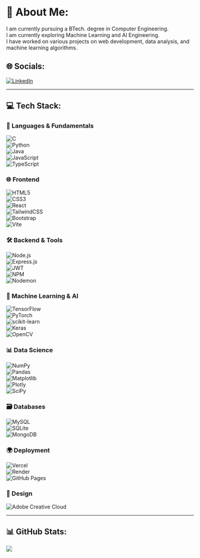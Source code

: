 # 💫 About Me:
I am currently pursuing a BTech. degree in Computer Engineering.  
I am currently exploring Machine Learning and AI Engineering.  
I have worked on various projects on web development, data analysis, and machine learning algorithms.

## 🌐 Socials:
[![LinkedIn](https://img.shields.io/badge/LinkedIn-%230077B5.svg?logo=linkedin&logoColor=white)](https://linkedin.com/in/malhar-bhensjariya-ab43932b5)

---

## 💻 Tech Stack:

### 🚀 Languages & Fundamentals  
![C](https://img.shields.io/badge/C-%2300599C.svg?style=for-the-badge&logo=c&logoColor=white)  
![Python](https://img.shields.io/badge/Python-%233776AB.svg?style=for-the-badge&logo=python&logoColor=white)  
![Java](https://img.shields.io/badge/Java-%23ED8B00.svg?style=for-the-badge&logo=openjdk&logoColor=white)  
![JavaScript](https://img.shields.io/badge/JavaScript-%23F7DF1E.svg?style=for-the-badge&logo=javascript&logoColor=black)  
![TypeScript](https://img.shields.io/badge/TypeScript-%23007ACC.svg?style=for-the-badge&logo=typescript&logoColor=white)

### 🌐 Frontend  
![HTML5](https://img.shields.io/badge/HTML5-%23E34F26.svg?style=for-the-badge&logo=html5&logoColor=white)  
![CSS3](https://img.shields.io/badge/CSS3-%231572B6.svg?style=for-the-badge&logo=css3&logoColor=white)  
![React](https://img.shields.io/badge/React-%2320232a.svg?style=for-the-badge&logo=react&logoColor=%2361DAFB)  
![TailwindCSS](https://img.shields.io/badge/TailwindCSS-%2338B2AC.svg?style=for-the-badge&logo=tailwind-css&logoColor=white)  
![Bootstrap](https://img.shields.io/badge/Bootstrap-%238511FA.svg?style=for-the-badge&logo=bootstrap&logoColor=white)  
![Vite](https://img.shields.io/badge/Vite-%23646CFF.svg?style=for-the-badge&logo=vite&logoColor=white)

### 🛠 Backend & Tools  
![Node.js](https://img.shields.io/badge/Node.js-339933?style=for-the-badge&logo=nodedotjs&logoColor=white)  
![Express.js](https://img.shields.io/badge/Express.js-%23404d59.svg?style=for-the-badge&logo=express&logoColor=white)  
![JWT](https://img.shields.io/badge/JWT-black?style=for-the-badge&logo=JSON%20web%20tokens)  
![NPM](https://img.shields.io/badge/NPM-%23CB3837.svg?style=for-the-badge&logo=npm&logoColor=white)  
![Nodemon](https://img.shields.io/badge/Nodemon-76D04B?style=for-the-badge&logo=nodemon&logoColor=white)

### 🧠 Machine Learning & AI  
![TensorFlow](https://img.shields.io/badge/TensorFlow-%23FF6F00.svg?style=for-the-badge&logo=TensorFlow&logoColor=white)  
![PyTorch](https://img.shields.io/badge/PyTorch-%23EE4C2C.svg?style=for-the-badge&logo=PyTorch&logoColor=white)  
![scikit-learn](https://img.shields.io/badge/scikit--learn-%23F7931E.svg?style=for-the-badge&logo=scikit-learn&logoColor=white)  
![Keras](https://img.shields.io/badge/Keras-%23D00000.svg?style=for-the-badge&logo=Keras&logoColor=white)  
![OpenCV](https://img.shields.io/badge/OpenCV-%23white.svg?style=for-the-badge&logo=opencv&logoColor=black)

### 📊 Data Science  
![NumPy](https://img.shields.io/badge/NumPy-%23013243.svg?style=for-the-badge&logo=numpy&logoColor=white)  
![Pandas](https://img.shields.io/badge/Pandas-%23150458.svg?style=for-the-badge&logo=pandas&logoColor=white)  
![Matplotlib](https://img.shields.io/badge/Matplotlib-%23ffffff.svg?style=for-the-badge&logo=Matplotlib&logoColor=black)  
![Plotly](https://img.shields.io/badge/Plotly-%233F4F75.svg?style=for-the-badge&logo=plotly&logoColor=white)  
![SciPy](https://img.shields.io/badge/SciPy-%230C55A5.svg?style=for-the-badge&logo=scipy&logoColor=white)

### 🗃 Databases  
![MySQL](https://img.shields.io/badge/MySQL-4479A1.svg?style=for-the-badge&logo=mysql&logoColor=white)  
![SQLite](https://img.shields.io/badge/SQLite-%2307405e.svg?style=for-the-badge&logo=sqlite&logoColor=white)  
![MongoDB](https://img.shields.io/badge/MongoDB-%234ea94b.svg?style=for-the-badge&logo=mongodb&logoColor=white)

### 🌍 Deployment  
![Vercel](https://img.shields.io/badge/Vercel-%23000000.svg?style=for-the-badge&logo=vercel&logoColor=white)  
![Render](https://img.shields.io/badge/Render-%2346E3B7.svg?style=for-the-badge&logo=render&logoColor=white)  
![GitHub Pages](https://img.shields.io/badge/GitHub%20Pages-121013?style=for-the-badge&logo=github&logoColor=white)

### 🎨 Design  
![Adobe Creative Cloud](https://img.shields.io/badge/Adobe%20Creative%20Cloud-DA1F26.svg?style=for-the-badge&logo=Adobe%20Creative%20Cloud&logoColor=white)

---

## 📊 GitHub Stats:
![](https://github-readme-stats.vercel.app/api/top-langs/?username=Malhar-Bhensjariya&theme=ambient_gradient&hide_border=false&include_all_commits=false&count_private=false&layout=compact)
